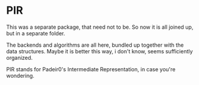 # PIR

This was a separate package, that need not to be.
So now it is all joined up, but in a separate folder.

The backends and algorithms are all here, bundled up together
with the data structures. Maybe it is better this way, i don't know,
seems sufficiently organized.

PIR stands for Padeir0's Intermediate Representation, in case
you're wondering.
